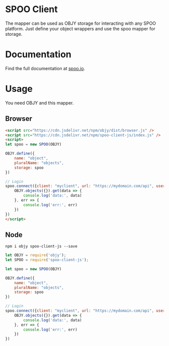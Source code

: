 # SPOO Client

The mapper can be used as OBJY storage for interacting with any SPOO platform. Just define your object wrappers and use the spoo mapper for storage.

# Documentation

Find the full documentation at [spoo.io](https://spoo.io).

# Usage

You need OBJY and this mapper.

## Browser

```html
<script src="https://cdn.jsdelivr.net/npm/objy/dist/browser.js" />
<script src="https://cdn.jsdelivr.net/npm/spoo-client-js/index.js" />
<script>
let spoo = new SPOO(OBJY)

OBJY.define({
	name: "object",
	pluralName: "objects",
	storage: spoo
})

// Login
spoo.connect({client: "myclient", url: "https://mydomain.com/api", username: "user", password: "***"}, () => {
	OBJY.objects({}).get(data => {
		console.log('data:', data)
	}, err => {
		console.log('err:', err)
	})
})
</script>
```

## Node

```shell
npm i objy spoo-client-js --save
```

```javascript
let OBJY = require('objy');
let SPOO = require('spoo-client-js');

let spoo = new SPOO(OBJY)

OBJY.define({
	name: "object",
	pluralName: "objects",
	storage: spoo
})

// Login
spoo.connect({client: "myclient", url: "https://mydomain.com/api", username: "user", password: "***"}, () => {
	OBJY.objects({}).get(data => {
		console.log('data:', data)
	}, err => {
		console.log('err:', err)
	})
})
```